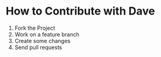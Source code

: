 # How to Contribute with Dave

1. Fork the Project
2. Work on a feature branch
3. Create some changes
4. Send pull requests
